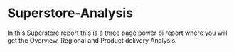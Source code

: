 # Superstore-Analysis
In this Superstore report this is a three page power bi report where you will get the Overview, Regional and Product delivery Analysis.
